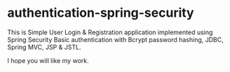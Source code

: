 # authentication-spring-security
This is Simple User Login & Registration application implemented using Spring Security Basic authentication with Bcrypt password hashing, JDBC, Spring MVC, JSP &amp; JSTL. 



I hope you will like my work.